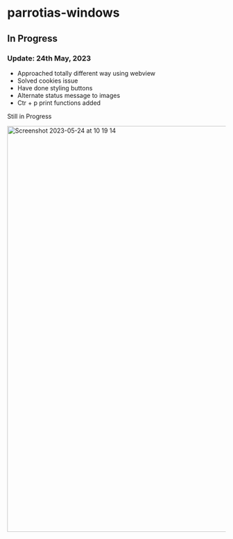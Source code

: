 # parrotias-windows

## In Progress

### Update: 24th May, 2023

- Approached totally different way using webview
- Solved cookies issue
- Have done styling buttons
- Alternate status message to images
- Ctr + p print functions added

Still in Progress

<img width="935" alt="Screenshot 2023-05-24 at 10 19 14" src="https://github.com/Steelzen/parrotias-windows/assets/94742043/c9d45600-a491-4fc7-8c1e-c584a3fcdbce">
